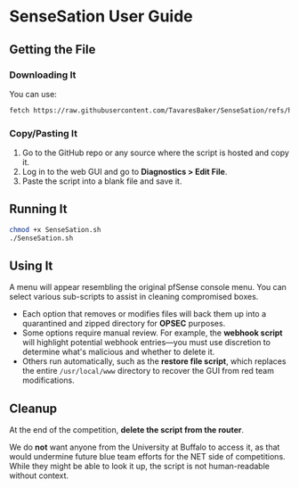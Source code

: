 # SenseSation User Guide

## Getting the File

### Downloading It

You can use:

```sh
fetch https://raw.githubusercontent.com/TavaresBaker/SenseSation/refs/heads/main/SenseSation.sh
```

### Copy/Pasting It

1. Go to the GitHub repo or any source where the script is hosted and copy it.
2. Log in to the web GUI and go to **Diagnostics > Edit File**.
3. Paste the script into a blank file and save it.

## Running It

```sh
chmod +x SenseSation.sh
./SenseSation.sh
```

## Using It

A menu will appear resembling the original pfSense console menu. You can select various sub-scripts to assist in cleaning compromised boxes.

- Each option that removes or modifies files will back them up into a quarantined and zipped directory for **OPSEC** purposes.
- Some options require manual review. For example, the **webhook script** will highlight potential webhook entries—you must use discretion to determine what's malicious and whether to delete it.
- Others run automatically, such as the **restore file script**, which replaces the entire `/usr/local/www` directory to recover the GUI from red team modifications.

## Cleanup

At the end of the competition, **delete the script from the router**.

We do **not** want anyone from the University at Buffalo to access it, as that would undermine future blue team efforts for the NET side of competitions. While they might be able to look it up, the script is not human-readable without context.